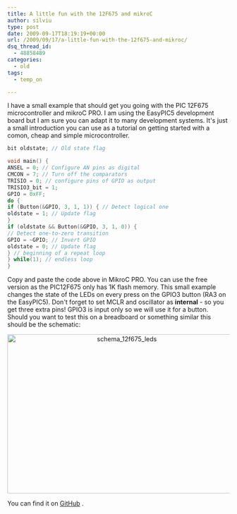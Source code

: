 ```yaml
---
title: A little fun with the 12F675 and mikroC
author: silviu
type: post
date: 2009-09-17T18:19:19+00:00
url: /2009/09/17/a-little-fun-with-the-12f675-and-mikroc/
dsq_thread_id:
  - 48858489
categories:
  - old
tags:
  - temp_on

---
```

I have a small example that should get you going with the PIC 12F675 microcontroller and mikroC PRO. I am using the EasyPIC5 development board but I am sure you can adapt it to many development systems. It's just a small introduction you can use as a tutorial on getting started with a comon, cheap and simple microcontroller.

<!--more-->


```cpp
bit oldstate; // Old state flag

void main() {
ANSEL = 0; // Configure AN pins as digital
CMCON = 7; // Turn off the comparators
TRISIO = 0; // configure pins of GPIO as output
TRISIO3_bit = 1;
GPIO = 0xFF;
do {
if (Button(&GPIO, 3, 1, 1)) { // Detect logical one
oldstate = 1; // Update flag
}
if (oldstate && Button(&GPIO, 3, 1, 0)) {
// Detect one-to-zero transition
GPIO = ~GPIO; // Invert GPIO
oldstate = 0; // Update flag
} // beginning of a repeat loop
} while(1); // endless loop
}
```
Copy and paste the code above in MikroC PRO. You can use the free version as the PIC12F675 only has 1K flash memory. This small example changes the state of the LEDs on every press on the GPIO3 button (RA3 on the EasyPIC5). Don't forget to set MCLR and oscillator as **internal** - so you get three extra pins! GPIO3 is input only so we will use it for a button. Should you want to test this on a breadboard or something similar this should be the schematic:

<p style="text-align: center">
  <img decoding="async" loading="lazy" class="aligncenter size-full wp-image-486" title="schema_12f675_leds" alt="schema_12f675_leds" src="http://blog.silviuvulcan.ro/wp-content/uploads/sites/2/2009/09/schema_12f675_leds.png" width="526" height="361" />
</p>

You can find it on [GitHub][1] .

 [1]: https://github.com/filviu/mikroc_bits